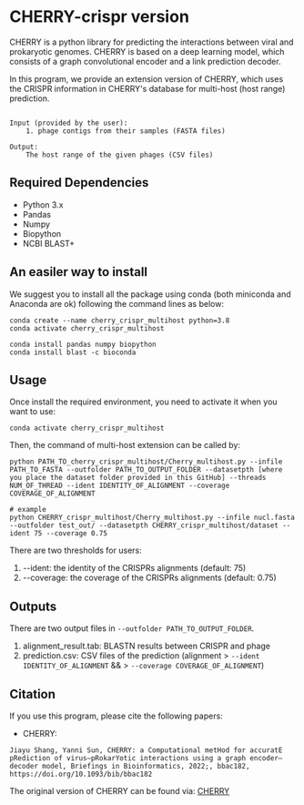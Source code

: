 # CHERRY-crispr version


CHERRY is a python library for predicting the interactions between viral and prokaryotic genomes. CHERRY is based on a deep learning model, which consists of a graph convolutional encoder and a link prediction decoder.


In this program, we provide an extension version of CHERRY, which uses the CRISPR information in CHERRY's database for multi-host (host range) prediction. 

```

Input (provided by the user):
    1. phage contigs from their samples (FASTA files)

Output:
    The host range of the given phages (CSV files)
```


## Required Dependencies

* Python 3.x
* Pandas
* Numpy
* Biopython
* NCBI BLAST+

## An easiler way to install

We suggest you to install all the package using conda (both miniconda and Anaconda are ok) following the command lines as below:

```
conda create --name cherry_crispr_multihost python=3.8
conda activate cherry_crispr_multihost

conda install pandas numpy biopython
conda install blast -c bioconda
```

## Usage

Once install the required environment, you need to activate it when you want to use:

```
conda activate cherry_crispr_multihost
```

Then, the command of multi-host extension can be called by:


```
python PATH_TO_cherry_crispr_multihost/Cherry_multihost.py --infile PATH_TO_FASTA --outfolder PATH_TO_OUTPUT_FOLDER --datasetpth [where you place the dataset folder provided in this GitHub] --threads NUM_OF_THREAD --ident IDENTITY_OF_ALIGNMENT --coverage COVERAGE_OF_ALIGNMENT

# example
python CHERRY_crispr_multihost/Cherry_multihost.py --infile nucl.fasta --outfolder test_out/ --datasetpth CHERRY_crispr_multihost/dataset --ident 75 --coverage 0.75
```


There are two thresholds for users:

1. --ident: the identity of the CRISPRs alignments (default: 75)
2. --coverage: the coverage of the CRISPRs alignments (default: 0.75)


## Outputs

There are two output files in `--outfolder PATH_TO_OUTPUT_FOLDER`.

1. alignment_result.tab: BLASTN results between CRISPR and phage
2. prediction.csv: CSV files of the prediction (alignment > `--ident IDENTITY_OF_ALIGNMENT` && > `--coverage COVERAGE_OF_ALIGNMENT`)



## Citation
If you use this program, please cite the following papers:

* CHERRY:
```
Jiayu Shang, Yanni Sun, CHERRY: a Computational metHod for accuratE pRediction of virus–pRokarYotic interactions using a graph encoder–decoder model, Briefings in Bioinformatics, 2022;, bbac182, https://doi.org/10.1093/bib/bbac182
```

The original version of CHERRY can be found via: [CHERRY](https://github.com/KennthShang/CHERRY)


